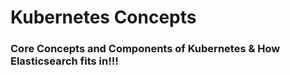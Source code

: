 # Kubernetes Concepts 

### Core Concepts and Components of Kubernetes & How Elasticsearch fits in!!! 